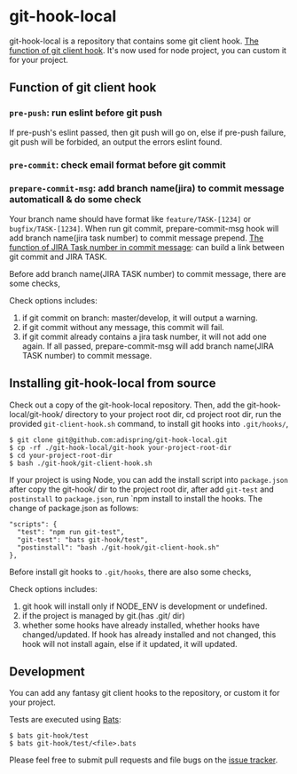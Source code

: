 # git-hook-local

git-hook-local is a repository that contains some git client hook.
[The function of git client hook](https://git-scm.com/book/en/v2/Customizing-Git-Git-Hooks).
It's now used for node project, you can custom it for your project.

## Function of git client hook

### `pre-push`: run eslint before git push

If pre-push's eslint passed, then git push will go on, else if pre-push failure,
git push will be forbided, an output the errors eslint found.


### `pre-commit`: check email format before git commit

### `prepare-commit-msg`: add branch name(jira) to commit message automaticall & do some check

Your branch name should have format like `feature/TASK-[1234]` or `bugfix/TASK-[1234]`.
When run git commit, prepare-commit-msg hook will add branch name(jira task number) to
commit message prepend.
[The function of JIRA Task number in commit message](https://confluence.atlassian.com/display/FISHEYE/Using+Smart+Commits): can build a link between git commit and JIRA TASK.

Before add branch name(JIRA TASK number) to commit message, there are some checks,

Check options includes:
1. if git commit on branch: master/develop, it will output a warning.
2. if git commit without any message, this commit will fail.
3. if git commit already contains a jira task number, it will not add one again.
If all passed, prepare-commit-msg will add branch name(JIRA TASK number) to commit message.

## Installing git-hook-local from source

Check out a copy of the git-hook-local repository. Then, add the git-hook-local/git-hook/
directory to your project root dir, cd project root dir, run the provided `git-client-hook.sh`
command, to install git hooks into `.git/hooks/`,

    $ git clone git@github.com:adispring/git-hook-local.git
    $ cp -rf ./git-hook-local/git-hook your-project-root-dir
    $ cd your-project-root-dir
    $ bash ./git-hook/git-client-hook.sh

If your project is using Node, you can add the install script into `package.json` after copy the git-hook/ dir to the project root dir, after add `git-test` and `postinstall` to `package.json`, run `npm install to install the hooks. The change of package.json as follows:
    
    "scripts": {
      "test": "npm run git-test",
      "git-test": "bats git-hook/test",
      "postinstall": "bash ./git-hook/git-client-hook.sh"
    },

Before install git hooks to `.git/hooks`, there are also some checks,

Check options includes:
1. git hook will install only if NODE_ENV is development or undefined.
2. if the project is managed by git.(has .git/ dir) 
3. whether some hooks have already installed, whether hooks have changed/updated. If hook has already installed and not changed, this hook will not install again, else if it updated, it will updated.

## Development

You can add any fantasy git client hooks to the repository, or custom it for your project.

Tests are executed using [Bats](https://github.com/sstephenson/bats):

    $ bats git-hook/test
    $ bats git-hook/test/<file>.bats

Please feel free to submit pull requests and file bugs on the [issue
tracker](https://github.com/adispring/git-hook-local/issues).

